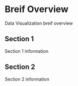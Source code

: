 # Breif Overview
Data Visualization breif overview

## Section 1
Section 1 information

## Section 2
Section 2 information